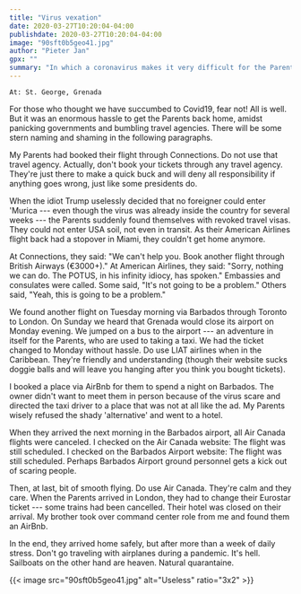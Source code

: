 ```yaml
---
title: "Virus vexation"
date: 2020-03-27T10:20:04-04:00
publishdate: 2020-03-27T10:20:04-04:00
image: "90sft0b5geo41.jpg"
author: "Pieter Jan"
gpx: ""
summary: "In which a coronavirus makes it very difficult for the Parents to get back home."
---
```


`At: St. George, Grenada`

For those who thought we have succumbed to Covid19, fear not! All is well. But it was an enormous hassle to get the Parents back home, amidst panicking governments and bumbling travel agencies. There will be some stern naming and shaming in the following paragraphs.

My Parents had booked their flight through Connections. Do not use that travel agency. Actually, don't book your tickets through any travel agency. They're just there to make a quick buck and will deny all responsibility if anything goes wrong, just like some presidents do.

When the idiot Trump uselessly decided that no foreigner could enter 'Murica --- even though the virus was already inside the country for several weeks --- the Parents suddenly found themselves with revoked travel visas. They could not enter USA soil, not even in transit. As their American Airlines flight back had a stopover in Miami, they couldn't get home anymore.

At Connections, they said: "We can't help you. Book another flight through British Airways (€3000+)." At American Airlines, they said: "Sorry, nothing we can do. The POTUS, in his infinity idiocy, has spoken." Embassies and consulates were called. Some said, "It's not going to be a problem." Others said, "Yeah, this is going to be a problem."

We found another flight on Tuesday morning via Barbados through Toronto to London. On Sunday we heard that Grenada would close its airport on Monday evening. We jumped on a bus to the airport --- an adventure in itself for the Parents, who are used to taking a taxi. We had the ticket changed to Monday without hassle. Do use LIAT airlines when in the Caribbean. They're friendly and understanding (though their website sucks doggie balls and will leave you hanging after you think you bought tickets).

I booked a place via AirBnb for them to spend a night on Barbados. The owner didn't want to meet them in person because of the virus scare and directed the taxi driver to a place that was not at all like the ad. My Parents wisely refused the shady 'alternative' and went to a hotel.

When they arrived the next morning in the Barbados airport, all Air Canada flights were canceled. I checked on the Air Canada website: The flight was still scheduled. I checked on the Barbados Airport website: The flight was still scheduled. Perhaps Barbados Airport ground personnel gets a kick out of scaring people.

Then, at last, bit of smooth flying. Do use Air Canada. They're calm and they care. When the Parents arrived in London, they had to change their Eurostar ticket --- some trains had been cancelled. Their hotel was closed on their arrival. My brother took over command center role from me and found them an AirBnb.

In the end, they arrived home safely, but after more than a week of daily stress. Don't go traveling with airplanes during a pandemic. It's hell. Sailboats on the other hand are heaven. Natural quarantaine.

{{< image src="90sft0b5geo41.jpg" alt="Useless" ratio="3x2" >}}
